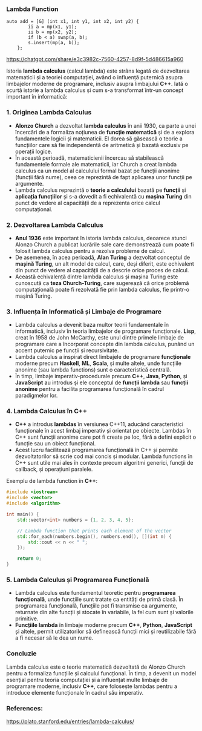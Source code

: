 ### Lambda Function

```
auto add = [&] (int x1, int y1, int x2, int y2) {
        ii a = mp(x1, y1);
        ii b = mp(x2, y2);
        if (b < a) swap(a, b);
        s.insert(mp(a, b));
    };
```

https://chatgpt.com/share/e3c3982c-7560-4257-8d9f-5d486615a960


Istoria **lambda calculus** (calcul lambda) este strâns legată de dezvoltarea matematicii și a teoriei computației, având o influență puternică asupra limbajelor moderne de programare, inclusiv asupra limbajului **C++**. Iată o scurtă istorie a lambda calculus și cum s-a transformat într-un concept important în informatică:

### 1. **Originea Lambda Calculus**
   - **Alonzo Church** a dezvoltat **lambda calculus** în anii 1930, ca parte a unei încercări de a formaliza noțiunea de **funcție matematică** și de a explora fundamentele logicii și matematicii. El dorea să găsească o teorie a funcțiilor care să fie independentă de aritmetică și bazată exclusiv pe operații logice.
   - În această perioadă, matematicienii încercau să stabilească fundamentele formale ale matematicii, iar Church a creat lambda calculus ca un model al calculului formal bazat pe funcții anonime (funcții fără nume), ceea ce reprezintă de fapt aplicarea unor funcții pe argumente.
   - Lambda calculus reprezintă o **teorie a calculului** bazată pe **funcții** și **aplicația funcțiilor** și s-a dovedit a fi echivalentă cu **mașina Turing** din punct de vedere al capacității de a reprezenta orice calcul computațional.

### 2. **Dezvoltarea Lambda Calculus**
   - **Anul 1936** este important în istoria lambda calculus, deoarece atunci Alonzo Church a publicat lucrările sale care demonstrează cum poate fi folosit lambda calculus pentru a rezolva probleme de calcul.
   - De asemenea, în acea perioadă, **Alan Turing** a dezvoltat conceptul de **mașină Turing**, un alt model de calcul, care, deși diferit, este echivalent din punct de vedere al capacității de a descrie orice proces de calcul. 
   - Această echivalență dintre lambda calculus și mașina Turing este cunoscută ca **teza Church-Turing**, care sugerează că orice problemă computațională poate fi rezolvată fie prin lambda calculus, fie printr-o mașină Turing.

### 3. **Influența în Informatică și Limbaje de Programare**
   - Lambda calculus a devenit baza multor teorii fundamentale în informatică, inclusiv în teoria limbajelor de programare funcționale. **Lisp**, creat în 1958 de John McCarthy, este unul dintre primele limbaje de programare care a încorporat concepte din lambda calculus, punând un accent puternic pe funcții și recursivitate.
   - Lambda calculus a inspirat direct limbajele de programare **funcționale** moderne precum **Haskell**, **ML**, **Scala**, și multe altele, unde funcțiile anonime (sau lambda functions) sunt o caracteristică centrală.
   - În timp, limbaje imperativ-procedurale precum **C++**, **Java**, **Python**, și **JavaScript** au introdus și ele conceptul de **funcții lambda** sau **funcții anonime** pentru a facilita programarea funcțională în cadrul paradigmelor lor.

### 4. **Lambda Calculus în C++**
   - **C++** a introdus **lambdas** în versiunea C++11, aducând caracteristici funcționale în acest limbaj imperativ și orientat pe obiecte. Lambdas în C++ sunt funcții anonime care pot fi create pe loc, fără a defini explicit o funcție sau un obiect funcțional.
   - Acest lucru facilitează programarea funcțională în C++ și permite dezvoltatorilor să scrie cod mai concis și modular. Lambda functions în C++ sunt utile mai ales în contexte precum algoritmi generici, funcții de callback, și operațiuni paralele.

Exemplu de lambda function în **C++**:

```cpp
#include <iostream>
#include <vector>
#include <algorithm>

int main() {
    std::vector<int> numbers = {1, 2, 3, 4, 5};

    // Lambda function that prints each element of the vector
    std::for_each(numbers.begin(), numbers.end(), [](int n) {
        std::cout << n << " ";
    });

    return 0;
}
```

### 5. **Lambda Calculus și Programarea Funcțională**
   - Lambda calculus este fundamentul teoretic pentru **programarea funcțională**, unde funcțiile sunt tratate ca entități de primă clasă. În programarea funcțională, funcțiile pot fi transmise ca argumente, returnate din alte funcții și stocate în variabile, la fel cum sunt și valorile primitive.
   - **Funcțiile lambda** în limbaje moderne precum **C++**, **Python**, **JavaScript** și altele, permit utilizatorilor să definească funcții mici și reutilizabile fără a fi necesar să le dea un nume.

### Concluzie
Lambda calculus este o teorie matematică dezvoltată de Alonzo Church pentru a formaliza funcțiile și calculul funcțional. În timp, a devenit un model esențial pentru teoria computației și a influențat multe limbaje de programare moderne, inclusiv **C++**, care folosește lambdas pentru a introduce elemente funcționale în cadrul său imperativ.


### References:

https://plato.stanford.edu/entries/lambda-calculus/
